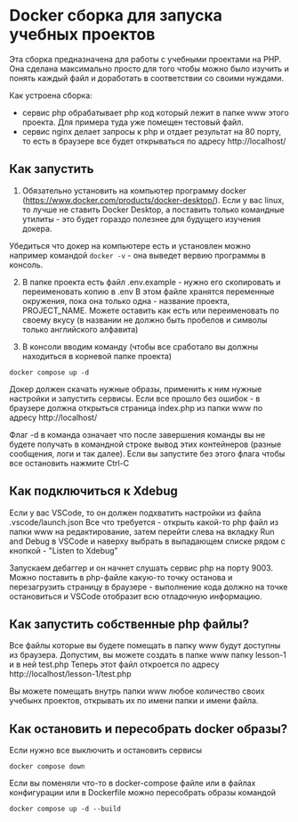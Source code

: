 # Docker сборка для запуска учебных проектов

Эта сборка предназначена для работы с учебными проектами на PHP. Она сделана максимально просто для того чтобы можно было изучить и понять каждый файл и доработать в соответствии со своими нуждами.

Как устроена сборка:
- сервис php обрабатывает php код который лежит в папке www этого проекта. Для примера туда уже помещен тестовый файл.
- сервис nginx делает запросы к php и отдает результат на 80 порту, то есть в браузере все будет открываться по адресу http://localhost/

## Как запустить

1. Обязательно установить на компьютер программу docker (https://www.docker.com/products/docker-desktop/). Если у вас linux, то лучше не ставить Docker Desktop, а поставить только командные утилиты - это будет гораздо полезнее для будущего изучения докера.

Убедиться что докер на компьютере есть и установлен можно например командой ``docker -v`` - она выведет вервию программы в консоль.

2. В папке проекта есть файл .env.example - нужно его скопировать и переименовать копию в .env
В этом файле хранятся переменные окружения, пока она только одна - название проекта, PROJECT_NAME. Можете оставить как есть или переименовать по своему вкусу (в названии не должно быть пробелов и символы только английского алфавита)

3. В консоли вводим команду (чтобы все сработало вы должны находиться в корневой папке проекта)

```
docker compose up -d
```

Докер должен скачать нужные образы, применить к ним нужные настройки и запустить сервисы. Если все прошло без ошибок - в браузере должна открыться страница index.php из папки www по адресу http://localhost/

Флаг -d в команда означает что после завершения команды вы не будете получать в командной строке вывод этих контейнеров (разные сообщения, логи и так далее). Если вы запустите без этого флага чтобы все остановить нажмите Ctrl-C

## Как подключиться к Xdebug

Если у вас VSCode, то он должен подхватить настройки из файла .vscode/launch.json
Все что требуется - открыть какой-то php файл из папки www на редактирование, затем перейти слева на вкладку Run and Debug в VSCode и наверху выбрать в выпадающем списке рядом с кнопкой - "Listen to Xdebug"

Запускаем дебаггер и он начнет слушать сервис php на порту 9003. Можно поставить в php-файле какую-то точку останова и перезагрузить страницу в браузере - выполнение кода должно на точке остановиться и VSCode отобразит всю отладочную информацию.

## Как запустить собственные php файлы?

Все файлы которые вы будете помещать в папку www будут доступны из браузера.
Допустим, вы можете создать в папке www папку lesson-1 и в ней test.php
Теперь этот файл откроется по адресу http://localhost/lesson-1/test.php

Вы можете помещать внутрь папки www любое количество своих учебынх проектов, открывать их по имени папки и имени файла. 

## Как остановить и пересобрать docker образы?

Если нужно все выключить и остановить сервисы

```
docker compose down
```

Если вы поменяли что-то в docker-compose файле или в файлах конфигурации или в Dockerfile можно пересобрать образы командой

```
docker compose up -d --build
```
